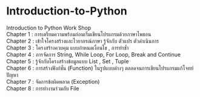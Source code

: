# Introduction-to-Python  
Introduction to Python Work Shop  
Chapter 1 : การเตรียมความพร้อมก่อนเริ่มเขียนโปรแกรมด้วยภาษาไพธอน  
Chapter 2 : เข้าใจโครงสร้างและไวยากรณ์ภาษา รู้จักกับ ตัวแปร ตัวดำเนินการ  
Chapter 3 : โครงสร้างควบคุม แบบกำหนดเงื่อนไข , การทำซ้ำ  
Chapter 4 : การจัดการ String, While Loop, For Loop, Break and Continue  
Chapter 5 : รู้จักกับโครงสร้างข้อมูลแบบ List , Set , Tuple  
Chapter 6 : การสร้างฟังก์ชั่น (Function) ในรูปแบบต่างๆ ตลอดจนการเขียนโปรแกรมแก้โจทย์ปัญหา   
Chapter 7 : จัดการข้อผิดพลาด (Exception)  
Chapter 8 : การทำงานร่วมกับ File  
